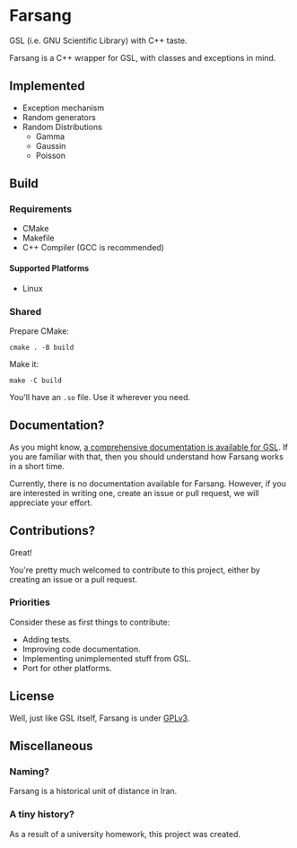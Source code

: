 # Farsang

GSL (i.e. GNU Scientific Library) with C++ taste.

Farsang is a C++ wrapper for GSL, with classes and exceptions in mind.

## Implemented

-   Exception mechanism
-   Random generators
-   Random Distributions
    -   Gamma
    -   Gaussin
    -   Poisson

## Build

### Requirements

-   CMake
-   Makefile
-   C++ Compiler (GCC is recommended)

#### Supported Platforms

-   Linux

### Shared

Prepare CMake:

```
cmake . -B build
```

Make it:

```
make -C build
```

You'll have an `.so` file. Use it wherever you need.

## Documentation?

As you might know, [a comprehensive documentation is available for GSL](https://www.gnu.org/software/gsl/doc/html/index.html). If you are familiar with that, then you should understand how Farsang works in a short time.

Currently, there is no documentation available for Farsang. However, if you are interested in writing one, create an issue or pull request, we will appreciate your effort.

## Contributions?

Great!

You're pretty much welcomed to contribute to this project, either by creating an issue or a pull request.

### Priorities

Consider these as first things to contribute:

-   Adding tests.
-   Improving code documentation.
-   Implementing unimplemented stuff from GSL.
-   Port for other platforms.

## License

Well, just like GSL itself, Farsang is under [GPLv3](./LICENSE.md).

## Miscellaneous

### Naming?

Farsang is a historical unit of distance in Iran.

### A tiny history?

As a result of a university homework, this project was created.
